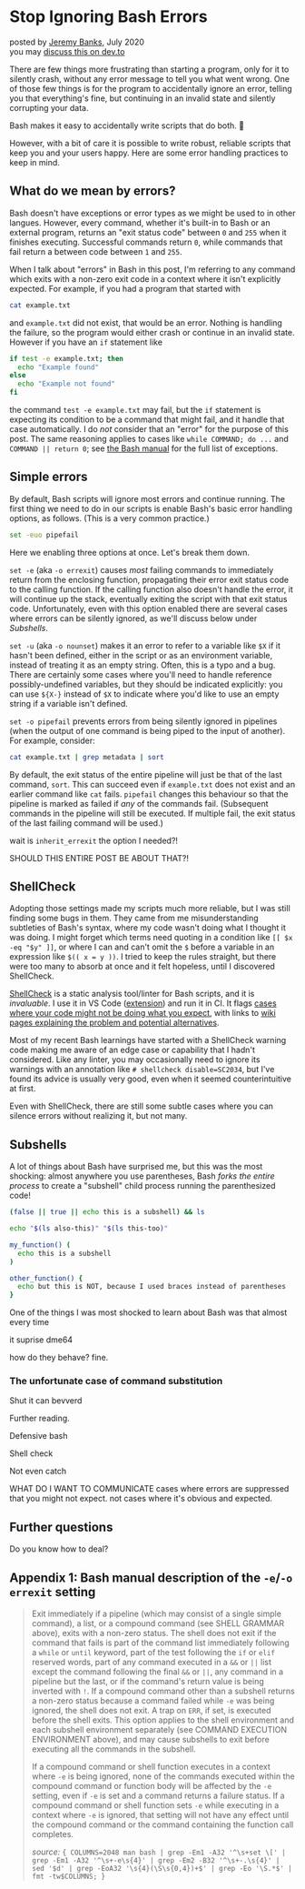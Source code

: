 Stop Ignoring Bash Errors
=========================

posted by [Jeremy Banks], July 2020  
you may [discuss this on dev.to]

  [Jeremy Banks]: mailto:_@jeremy.ca
  [discuss this on dev.to]: https://dev.to/banks/stop-ignoring-bash-errors-1omi
  [tags]: / "bash linux tutorial"
  [canonical]: https://banksh.jeremy.ca/ideas/stop-ignoring-bash-errors

There are few things more frustrating than starting a program, only for it to silently crash, without any error message to tell you what went wrong. One of those few things is for the program to accidentally ignore an error, telling you that everything's fine, but continuing in an invalid state and silently corrupting your data.

Bash makes it easy to accidentally write scripts that do both. 😬

However, with a bit of care it is possible to write robust, reliable scripts that keep you and your users happy. Here are some error handling practices to keep in mind.

## What do we mean by errors?

Bash doesn't have exceptions or error types as we might be used to in other langues. However, every command, whether it's built-in to Bash or an external program, returns an "exit status code" between `0` and `255` when it finishes executing. Successful commands return `0`, while commands that fail return a between code between `1` and `255`.

When I talk about "errors" in Bash in this post, I'm referring to any command which exits with a non-zero exit code in a context where it isn't explicitly expected. For example, if you had a program that started with

```bash
cat example.txt
```

and `example.txt` did not exist, that would be an error. Nothing is handling the failure, so the program would either crash or continue in an invalid state. However if you have an `if` statement like

```bash
if test -e example.txt; then
  echo "Example found"
else
  echo "Example not found"
fi
```

the command `test -e example.txt` may fail, but the `if` statement is expecting its condition to be a command that might fail, and it handle that case automatically. I do *not* consider that an "error" for the purpose of this post. The same reasoning applies to cases like `while COMMAND; do ...` and `COMMAND || return 0`; see [the Bash manual][A1] for the full list of exceptions.

## Simple errors

By default, Bash scripts will ignore most errors and continue running. The first thing we need to do in our scripts is enable Bash's basic error handling options, as follows. (This is a very common practice.)

```bash
set -euo pipefail
```

Here we enabling three options at once. Let's break them down.

`set -e` (aka `-o errexit`) causes *most* failing commands to immediately return from the enclosing function, propagating their error exit status code to the calling function. If the calling function also doesn't handle the error, it will continue up the stack, eventually exiting the script with that exit status code. Unfortunately, even with this option enabled there are several cases where errors can be silently ignored, as we'll discuss below under *Subshells*.

`set -u` (aka `-o nounset`) makes it an error to refer to a variable like `$X` if it hasn't been defined, either in the script or as an environment variable, instead of treating it as an empty string. Often, this is a typo and a bug. There are certainly some cases where you'll need to handle reference possibly-undefined variables, but they should be indicated explicitly: you can use `${X-}` instead of `$X` to indicate where you'd like to use an empty string if a variable isn't defined.

`set -o pipefail` prevents errors from being silently ignored in pipelines (when the output of one command is being piped to the input of another). For example, consider:

```bash
cat example.txt | grep metadata | sort
```

By default, the exit status of the entire pipeline will just be that of the last command, `sort`. This can succeed even if `example.txt` does not exist and an earlier command like `cat` fails. `pipefail` changes this behaviour so that the pipeline is marked as failed if *any* of the commands fail. (Subsequent commands in the pipeline will still be executed. If multiple fail, the exit status of the last failing command will be used.)

wait is `inherit_errexit` the option I needed?!

SHOULD THIS ENTIRE POST BE ABOUT THAT?!

## ShellCheck

Adopting those settings made my scripts much more reliable, but I was still finding some bugs in them. They came from me misunderstanding subtleties of Bash's syntax, where my code wasn't doing what I thought it was doing. I might forget which terms need quoting in a condition like `[[ $x -eq "$y" ]]`, or where I can and can't omit the `$` before a variable in an expression like `$(( x = y ))`. I tried to keep the rules straight, but there were too many to absorb at once and it felt hopeless, until I discovered ShellCheck.

[ShellCheck](https://github.com/koalaman/shellcheck) is a static analysis tool/linter for Bash scripts, and it is *invaluable*. I use it in VS Code ([extension](https://marketplace.visualstudio.com/items?itemName=timonwong.shellcheck)) and run it in CI. It flags [cases where your code might not be doing what you expect](https://github.com/koalaman/shellcheck/blob/master/README.md#user-content-gallery-of-bad-code), with links to [wiki pages explaining the problem and potential alternatives](https://github.com/koalaman/shellcheck/wiki/SC2035).

Most of my recent Bash learnings have started with a ShellCheck warning code making me aware of an edge case or capability that I hadn't considered. Like any linter, you may occasionally need to ignore its warnings with an annotation like `# shellcheck disable=SC2034`, but I've found its advice is usually very good, even when it seemed counterintuitive at first.

Even with ShellCheck, there are still some subtle cases where you can silence errors without realizing it, but not many.

## Subshells

A lot of things about Bash have surprised me, but this was the most shocking: almost anywhere you use parentheses, Bash *forks the entire process* to create a "subshell" child process running the parenthesized code!

```bash
(false || true || echo this is a subshell) && ls

echo "$(ls also-this)" "$(ls this-too)"

my_function() (
  echo this is a subshell
)

other_function() {
  echo but this is NOT, because I used braces instead of parentheses
}

```

One of the things I was most shocked to learn about Bash was that almost every time

it suprise dme64

how do they behave? fine.

### The unfortunate case of command substitution

Shut it can bevverd

Further reading. 

Defensive bash

Shell check

Not even catch 

WHAT DO I WANT TO COMMUNICATE
cases where errors are suppressed that you might not expect.
not cases where it's obvious and expected.

## Further questions

Do you know how to deal?

## Appendix 1: Bash manual description of the `-e`/`-o errexit` setting

  [A1]: #appendix-1-bash-manual-description-of-raw-e-endraw-raw-o-errexit-endraw-setting

> Exit immediately if a pipeline (which may consist of a single simple command), a list, or a compound command (see SHELL GRAMMAR above), exits with a non-zero status. The shell does not exit if the command that fails is part of the command list immediately following a `while` or `until` keyword, part of the test following the `if` or `elif` reserved words, part of any command executed in a `&&` or `||` list except the command following the final `&&` or `||`, any command in a pipeline but the last, or if the command's return value is being inverted with `!`. If a compound command other than a subshell returns a non-zero status because a command failed while `-e` was being ignored, the shell does not exit. A trap on `ERR`, if set, is executed before the shell exits. This option applies to the shell environment and each subshell environment separately (see COMMAND EXECUTION ENVIRONMENT above), and may cause subshells to exit before executing all the commands in the subshell.
>
> If a compound command or shell function executes in a context where `-e` is being ignored, none of the commands  executed  within the compound command or function body will be affected by the `-e` setting, even if `-e` is set and a command returns a failure status. If a compound command or shell function sets `-e` while executing in a context where `-e` is ignored, that setting will not have any effect until the compound command or the command containing the function call completes.
>
> *source:* `{ COLUMNS=2048 man bash | grep -Em1 -A32 '^\s+set \[' | grep -Em1 -A32 '^\s+-e\s{4}' | grep -Em2 -B32 '^\s+-.\s{4}' | sed '$d' | grep -EoA32 '\s{4}(\S\s{0,4})+$' | grep -Eo '\S.*$' | fmt -tw$COLUMNS; }`
